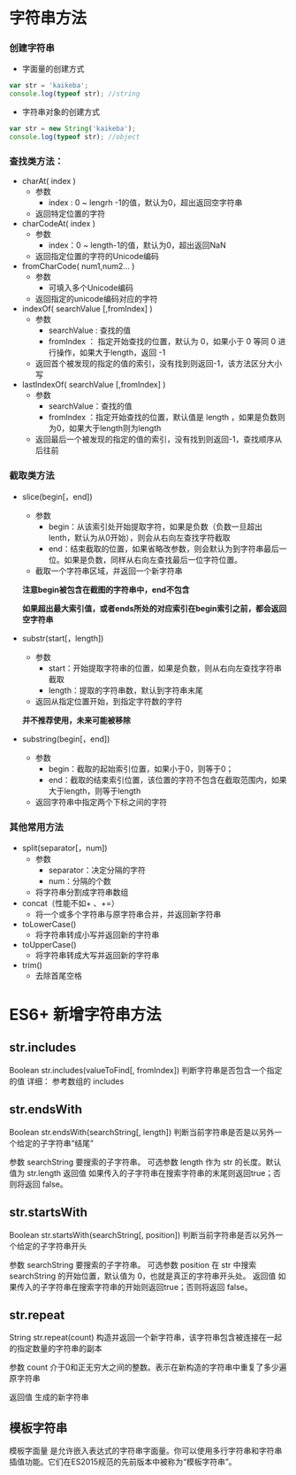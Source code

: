 # 字符串方法

### 创建字符串

- 字面量的创建方式

```javascript
var str = 'kaikeba';
console.log(typeof str); //string
```

- 字符串对象的创建方式

```javascript
var str = new String('kaikeba');
console.log(typeof str); //object
```



### 查找类方法：

- charAt( index )
  - 参数
    - index : 0 ~ lengrh -1的值，默认为0，超出返回空字符串
  - 返回特定位置的字符
- charCodeAt( index )
  - 参数
    - index：0 ~ length-1的值，默认为0，超出返回NaN
  - 返回指定位置的字符的Unicode编码
- fromCharCode( num1,num2... )
  - 参数
    - 可填入多个Unicode编码
  - 返回指定的unicode编码对应的字符
- indexOf( searchValue [,fromIndex] )
  - 参数
    - searchValue : 查找的值
    - fromIndex ： 指定开始查找的位置，默认为 0，如果小于 0 等同 0 进行操作，如果大于length，返回 -1
  - 返回首个被发现的指定的值的索引，没有找到则返回-1，该方法区分大小写
- lastIndexOf( searchValue [,fromIndex] )
  - 参数
    - searchValue：查找的值
    - fromIndex ：指定开始查找的位置，默认值是 length ，如果是负数则为0，如果大于length则为length
  - 返回最后一个被发现的指定的值的索引，没有找到则返回-1，查找顺序从后往前





### 截取类方法

- slice(begin[，end])

  - 参数
    - begin：从该索引处开始提取字符，如果是负数（负数一旦超出lenth，默认为从0开始），则会从右向左查找字符截取
    - end：结束截取的位置，如果省略改参数，则会默认为到字符串最后一位。如果是负数，同样从右向左查找最后一位字符位置。
  - 截取一个字符串区域，并返回一个新字符串

  **注意begin被包含在截图的字符串中，end不包含**

  **如果超出最大索引值，或者ends所处的对应索引在begin索引之前，都会返回空字符串**



- substr(start[，length])

  - 参数
    - start：开始提取字符串的位置，如果是负数，则从右向左查找字符串截取
    - length：提取的字符串数，默认到字符串末尾
  - 返回从指定位置开始，到指定字符数的字符

  **并不推荐使用，未来可能被移除**

  

- substring(begin[，end])

  - 参数
    - begin：截取的起始索引位置，如果小于0，则等于0；
    - end：截取的结束索引位置，该位置的字符不包含在截取范围内，如果大于length，则等于length
  - 返回字符串中指定两个下标之间的字符

  

  

  

### 其他常用方法

- split(separator[，num])
  - 参数
    - separator：决定分隔的字符
    - num：分隔的个数
  - 将字符串分割成字符串数组
- concat（性能不如+ 、+=）
  - 将一个或多个字符串与原字符串合并，并返回新字符串
- toLowerCase()
  - 将字符串转成小写并返回新的字符串
- toUpperCase()
  - 将字符串转成大写并返回新的字符串
- trim()
  - 去除首尾空格





# ES6+ 新增字符串方法

## str.includes

Boolean str.includes(valueToFind[, fromIndex]) 判断字符串是否包含一个指定的值
详细： 参考数组的 includes

## str.endsWith

Boolean str.endsWith(searchString[, length]) 判断当前字符串是否是以另外一个给定的子字符串“结尾”

参数
    searchString
        要搜索的子字符串。
可选参数
    length
        作为 str 的长度。默认值为 str.length
返回值
    如果传入的子字符串在搜索字符串的末尾则返回true；否则将返回 false。

## str.startsWith

Boolean str.startsWith(searchString[, position]) 判断当前字符串是否以另外一个给定的子字符串开头

参数
    searchString
        要搜索的子字符串。
可选参数
    position
        在 str 中搜索 searchString 的开始位置，默认值为 0，也就是真正的字符串开头处。
返回值
    如果传入的子字符串在搜索字符串的开始则返回true；否则将返回 false。

## str.repeat

String str.repeat(count) 构造并返回一个新字符串，该字符串包含被连接在一起的指定数量的字符串的副本

参数
    count
        介于0和正无穷大之间的整数。表示在新构造的字符串中重复了多少遍原字符串

返回值
    生成的新字符串

## 模板字符串

模板字面量 是允许嵌入表达式的字符串字面量。你可以使用多行字符串和字符串插值功能。它们在ES2015规范的先前版本中被称为“模板字符串”。    











